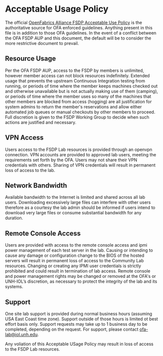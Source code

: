 # Acceptable Usage Policy

The official [OpenFabrics Alliance FSDP Acceptable Use Policy](https://downloads.openfabrics.org/WorkGroups/fsdpwg/FSDP%20Acceptable%20Use%20Policy%20v1.0.docx)
is the authoritative source for OFA enforced guidelines.  Anything present
in this file is in addition to those OFA guidelines.  In the event of a
conflict between the OFA FSDP AUP and this document, the default will be
to consider the more restrictive document to prevail.

## Resource Usage

Per the OFA FSDP AUP, access to the FSDP by members is unlimited, however
member access can not block resources indefinitely.  Extended usage that
prevents the upstream Continuous Integration testing from running, or
periods of time where the member keeps machines checked out and otherwise
unavailable but is not actually making use of them (camping), or periods
of time where the member uses so many of the machines that other members
are blocked from access (hogging) are all justification for system admins
to return the member's reservations and allow either automated job queues
or manual checkouts by other members to proceed.  Full discretion is given
to the FSDP Working Group to decide when such actions are justified and
necessary.

## VPN Access

Users access to the FSDP Lab resources is provided through an openvpn
connection. VPN accounts are provided to approved lab users, meeting the
requirements set forth by the OFA.  Users may not share their VPN
credentials with others. Sharing of VPN credentials will result in permanent
loss of access to the lab.

## Network Bandwidth

Available bandwidth to the Internet is limited and shared across all lab
users. Downloading excessively large files can interfere with other users
therefore as a courtesy the lab admin should be informed if users intend
to download very large files or consume substantial bandwidth for any
duration.

## Remote Console Access

Users are provided with access to the remote console access and ipmi power
management of each test server in the lab. Causing or intending to cause
any damage or configuration change to the BIOS of the hosted servers will
result in permanent loss of access to the Community Lab resources. Changing
or creating any IPMI user credentials is strictly prohibited and could result
in termination of lab access.  Remote console and power management rights may
be changed or removed at the OFA's or UNH-IOL’s discretion, as necessary to
protect the integrity of the lab and its systems.

## Support

One site lab support is provided during normal business hours (assuming USA
East Coast time zone).  Support outside of those hours is limited ot best effort
basis only. Support requests may take up to 1 business day to be completed,
depending on the request.  For support, please contact ofa-lab@iol.unh.edu.

Any voliation of this Acceptable USage Policy may result in loss of access
to the FSDP Lab resources.
